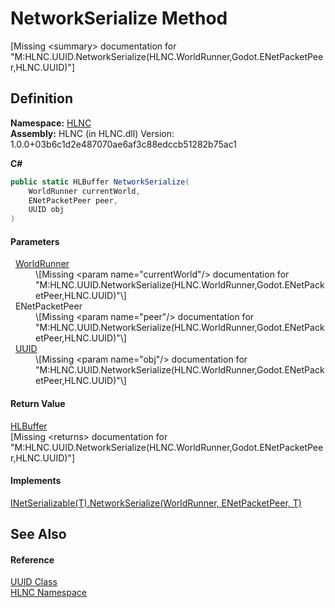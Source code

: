 # NetworkSerialize Method


\[Missing &lt;summary&gt; documentation for "M:HLNC.UUID.NetworkSerialize(HLNC.WorldRunner,Godot.ENetPacketPeer,HLNC.UUID)"\]



## Definition
**Namespace:** <a href="N_HLNC">HLNC</a>  
**Assembly:** HLNC (in HLNC.dll) Version: 1.0.0+03b6c1d2e487070ae6af3c88edccb51282b75ac1

**C#**
``` C#
public static HLBuffer NetworkSerialize(
	WorldRunner currentWorld,
	ENetPacketPeer peer,
	UUID obj
)
```



#### Parameters
<dl><dt>  <a href="T_HLNC_WorldRunner">WorldRunner</a></dt><dd>\[Missing &lt;param name="currentWorld"/&gt; documentation for "M:HLNC.UUID.NetworkSerialize(HLNC.WorldRunner,Godot.ENetPacketPeer,HLNC.UUID)"\]</dd><dt>  ENetPacketPeer</dt><dd>\[Missing &lt;param name="peer"/&gt; documentation for "M:HLNC.UUID.NetworkSerialize(HLNC.WorldRunner,Godot.ENetPacketPeer,HLNC.UUID)"\]</dd><dt>  <a href="T_HLNC_UUID">UUID</a></dt><dd>\[Missing &lt;param name="obj"/&gt; documentation for "M:HLNC.UUID.NetworkSerialize(HLNC.WorldRunner,Godot.ENetPacketPeer,HLNC.UUID)"\]</dd></dl>

#### Return Value
<a href="T_HLNC_Serialization_HLBuffer">HLBuffer</a>  
\[Missing &lt;returns&gt; documentation for "M:HLNC.UUID.NetworkSerialize(HLNC.WorldRunner,Godot.ENetPacketPeer,HLNC.UUID)"\]

#### Implements
<a href="M_HLNC_INetSerializable_1_NetworkSerialize">INetSerializable(T).NetworkSerialize(WorldRunner, ENetPacketPeer, T)</a>  


## See Also


#### Reference
<a href="T_HLNC_UUID">UUID Class</a>  
<a href="N_HLNC">HLNC Namespace</a>  

